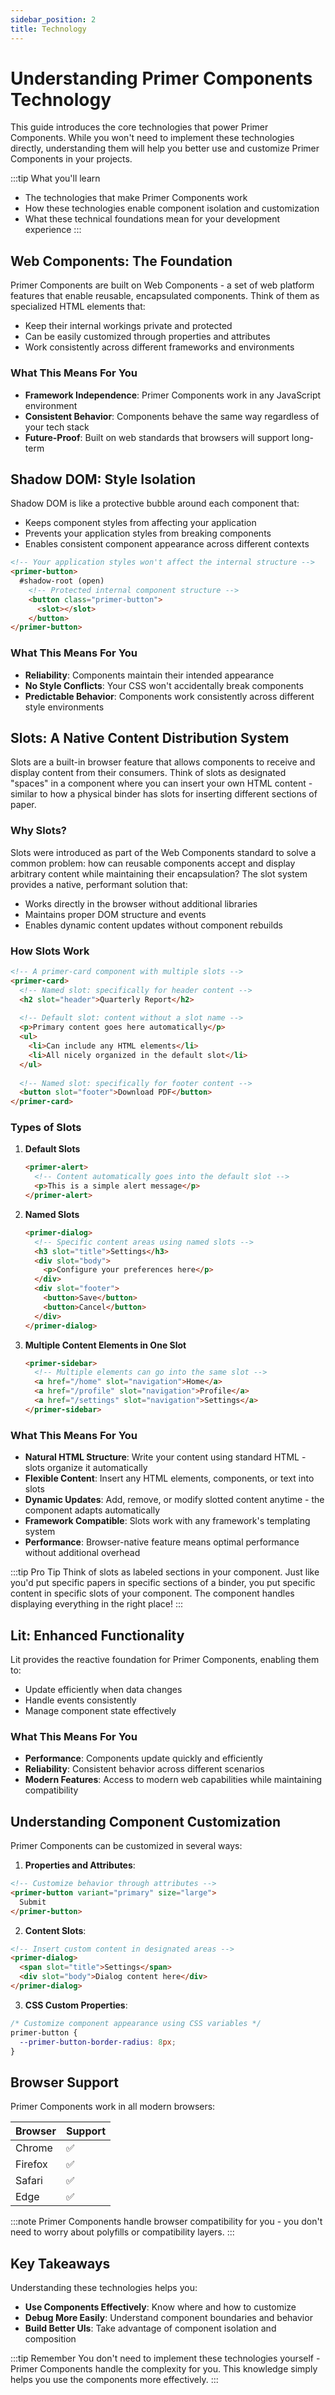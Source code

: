 ```yaml
---
sidebar_position: 2
title: Technology
---
```


# Understanding Primer Components Technology

This guide introduces the core technologies that power Primer Components. While you won't need to implement these technologies directly, understanding them will help you better use and customize Primer Components in your projects.

:::tip What you'll learn
- The technologies that make Primer Components work
- How these technologies enable component isolation and customization
- What these technical foundations mean for your development experience
  :::

## Web Components: The Foundation

Primer Components are built on Web Components - a set of web platform features that enable reusable, encapsulated components. Think of them as specialized HTML elements that:

- Keep their internal workings private and protected
- Can be easily customized through properties and attributes
- Work consistently across different frameworks and environments

### What This Means For You

- **Framework Independence**: Primer Components work in any JavaScript environment
- **Consistent Behavior**: Components behave the same way regardless of your tech stack
- **Future-Proof**: Built on web standards that browsers will support long-term

## Shadow DOM: Style Isolation

Shadow DOM is like a protective bubble around each component that:
- Keeps component styles from affecting your application
- Prevents your application styles from breaking components
- Enables consistent component appearance across different contexts

```html
<!-- Your application styles won't affect the internal structure -->
<primer-button>
  #shadow-root (open)
    <!-- Protected internal component structure -->
    <button class="primer-button">
      <slot></slot>
    </button>
</primer-button>
```

### What This Means For You

- **Reliability**: Components maintain their intended appearance
- **No Style Conflicts**: Your CSS won't accidentally break components
- **Predictable Behavior**: Components work consistently across different style environments

## Slots: A Native Content Distribution System

Slots are a built-in browser feature that allows components to receive and display content from their consumers. Think of slots as designated "spaces" in a component where you can insert your own HTML content - similar to how a physical binder has slots for inserting different sections of paper.

### Why Slots?

Slots were introduced as part of the Web Components standard to solve a common problem: how can reusable components accept and display arbitrary content while maintaining their encapsulation? The slot system provides a native, performant solution that:

- Works directly in the browser without additional libraries
- Maintains proper DOM structure and events
- Enables dynamic content updates without component rebuilds

### How Slots Work

```html
<!-- A primer-card component with multiple slots -->
<primer-card>
  <!-- Named slot: specifically for header content -->
  <h2 slot="header">Quarterly Report</h2>
  
  <!-- Default slot: content without a slot name -->
  <p>Primary content goes here automatically</p>
  <ul>
    <li>Can include any HTML elements</li>
    <li>All nicely organized in the default slot</li>
  </ul>
  
  <!-- Named slot: specifically for footer content -->
  <button slot="footer">Download PDF</button>
</primer-card>
```

### Types of Slots

1. **Default Slots**
   ```html
   <primer-alert>
     <!-- Content automatically goes into the default slot -->
     <p>This is a simple alert message</p>
   </primer-alert>
   ```

2. **Named Slots**
   ```html
   <primer-dialog>
     <!-- Specific content areas using named slots -->
     <h3 slot="title">Settings</h3>
     <div slot="body">
       <p>Configure your preferences here</p>
     </div>
     <div slot="footer">
       <button>Save</button>
       <button>Cancel</button>
     </div>
   </primer-dialog>
   ```

3. **Multiple Content Elements in One Slot**
   ```html
   <primer-sidebar>
     <!-- Multiple elements can go into the same slot -->
     <a href="/home" slot="navigation">Home</a>
     <a href="/profile" slot="navigation">Profile</a>
     <a href="/settings" slot="navigation">Settings</a>
   </primer-sidebar>
   ```

### What This Means For You

- **Natural HTML Structure**: Write your content using standard HTML - slots organize it automatically
- **Flexible Content**: Insert any HTML elements, components, or text into slots
- **Dynamic Updates**: Add, remove, or modify slotted content anytime - the component adapts automatically
- **Framework Compatible**: Slots work with any framework's templating system
- **Performance**: Browser-native feature means optimal performance without additional overhead

:::tip Pro Tip
Think of slots as labeled sections in your component. Just like you'd put specific papers in specific sections of a binder, you put specific content in specific slots of your component. The component handles displaying everything in the right place!
:::

## Lit: Enhanced Functionality

Lit provides the reactive foundation for Primer Components, enabling them to:
- Update efficiently when data changes
- Handle events consistently
- Manage component state effectively

### What This Means For You

- **Performance**: Components update quickly and efficiently
- **Reliability**: Consistent behavior across different scenarios
- **Modern Features**: Access to modern web capabilities while maintaining compatibility

## Understanding Component Customization

Primer Components can be customized in several ways:

1. **Properties and Attributes**:
```html
<!-- Customize behavior through attributes -->
<primer-button variant="primary" size="large">
  Submit
</primer-button>
```

2. **Content Slots**:
```html
<!-- Insert custom content in designated areas -->
<primer-dialog>
  <span slot="title">Settings</span>
  <div slot="body">Dialog content here</div>
</primer-dialog>
```

3. **CSS Custom Properties**:
```css
/* Customize component appearance using CSS variables */
primer-button {
  --primer-button-border-radius: 8px;
}
```

## Browser Support

Primer Components work in all modern browsers:

| Browser | Support |
|---------|----------|
| Chrome | ✅ |
| Firefox | ✅ |
| Safari | ✅ |
| Edge | ✅ |

:::note
Primer Components handle browser compatibility for you - you don't need to worry about polyfills or compatibility layers.
:::

## Key Takeaways

Understanding these technologies helps you:
- **Use Components Effectively**: Know where and how to customize
- **Debug More Easily**: Understand component boundaries and behavior
- **Build Better UIs**: Take advantage of component isolation and composition

:::tip Remember
You don't need to implement these technologies yourself - Primer Components handle the complexity for you. This knowledge simply helps you use the components more effectively.
:::
